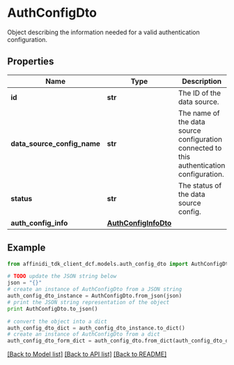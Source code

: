 # AuthConfigDto

Object describing the information needed for a valid authentication configuration.

## Properties

| Name                        | Type                                          | Description                                                                               | Notes      |
| --------------------------- | --------------------------------------------- | ----------------------------------------------------------------------------------------- | ---------- |
| **id**                      | **str**                                       | The ID of the data source.                                                                | [optional] |
| **data_source_config_name** | **str**                                       | The name of the data source configuration connected to this authentication configuration. | [optional] |
| **status**                  | **str**                                       | The status of the data source config.                                                     | [optional] |
| **auth_config_info**        | [**AuthConfigInfoDto**](AuthConfigInfoDto.md) |                                                                                           | [optional] |

## Example

```python
from affinidi_tdk_client_dcf.models.auth_config_dto import AuthConfigDto

# TODO update the JSON string below
json = "{}"
# create an instance of AuthConfigDto from a JSON string
auth_config_dto_instance = AuthConfigDto.from_json(json)
# print the JSON string representation of the object
print AuthConfigDto.to_json()

# convert the object into a dict
auth_config_dto_dict = auth_config_dto_instance.to_dict()
# create an instance of AuthConfigDto from a dict
auth_config_dto_form_dict = auth_config_dto.from_dict(auth_config_dto_dict)
```

[[Back to Model list]](../README.md#documentation-for-models) [[Back to API list]](../README.md#documentation-for-api-endpoints) [[Back to README]](../README.md)
